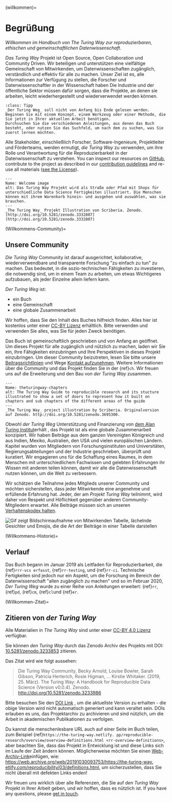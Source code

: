 (willkommen)=
# Begrüßung

*Willkommen im Handbuch von The Turing Way zur reproduzierbaren, ethischen und gemeinschaftlichen Datenwissenschaft.*

_Das Turing Way_ Projekt ist Open Source, Open Collaboration und Community Driven. Wir beteiligen und unterstützen eine vielfältige Gemeinschaft von Mitwirkenden, um Datenwissenschaften zugänglich, verständlich und effektiv für alle zu machen. Unser Ziel ist es, alle Informationen zur Verfügung zu stellen, die Forscher und Datenwissenschaftler in der Wissenschaft haben Die Industrie und der öffentliche Sektor müssen dafür sorgen, dass die Projekte, an denen sie arbeiten, leicht wiederhergestellt und wiederverwendet werden können.

```{admonition} Top Tip
:class: Tipp
_Der Turing Weg_ soll nicht von Anfang bis Ende gelesen werden.
Beginnen Sie mit einem Konzept, einem Werkzeug oder einer Methode, die Sie jetzt in Ihrer aktuellen Arbeit benötigen.
Durchsuchen Sie die verschiedenen Anleitungen, aus denen das Buch besteht, oder nutzen Sie das Suchfeld, um nach dem zu suchen, was Sie zuerst lernen möchten.
```

Alle Stakeholder, einschließlich Forscher, Software-Ingenieure, Projektleiter und Förderteams, werden ermutigt, _die Turing Way_ zu verwenden, um ihre Rolle und Verantwortung für die Reproduzierbarkeit in der Datenwissenschaft zu verstehen. You can inspect our resources on [GitHub](https://github.com/alan-turing-institute/the-turing-way), contribute to the project as described in our [contribution guidelines](https://github.com/alan-turing-institute/the-turing-way/blob/main/CONTRIBUTING.md) and re-use all materials ([see the License](https://github.com/alan-turing-institute/the-turing-way/blob/main/LICENSE.md)).

```{figure} figures/welcome.jpg
---
Name: Welcome image
alt: Das Turing Way Projekt wird als Straße oder Pfad mit Shops für unterschiedliche Data Science Fertigkeiten illustriert. Die Menschen können mit ihrem Warenkorb hinein- und ausgehen und auswählen, was sie brauchen.
---
_The Turing Way_ Projekt Illustration von Scriberia. Zenodo. [http://doi.org/10.5281/zenodo.3332807](http://doi.org/10.5281/zenodo.3332807)
```

(Willkommens-Community)=
## Unsere Community

_Die Turing Way_ Community ist darauf ausgerichtet, kollaborative, wiederverwendbare und transparente Forschung "zu einfach zu tun" zu machen. Das bedeutet, in die sozio-technischen Fähigkeiten zu investieren, die notwendig sind, um in einem Team zu arbeiten, um etwas Wichtigeres aufzubauen, als jeder Einzelne allein liefern kann.

_Der Turing Weg_ ist:

* ein Buch
* eine Gemeinschaft
* eine globale Zusammenarbeit

Wir hoffen, dass Sie den Inhalt des Buches hilfreich finden. Alles hier ist kostenlos unter einer [CC-BY Lizenz](https://github.com/alan-turing-institute/the-turing-way/blob/main/LICENSE.md) erhältlich. Bitte verwenden und verwenden Sie alles, was Sie für jeden Zweck benötigen.

Das Buch ist gemeinschaftlich geschrieben und von Anfang an geöffnet. Um dieses Projekt für alle zugänglich und nützlich zu machen, laden wir Sie ein, Ihre Fähigkeiten einzubringen und Ihre Perspektiven in dieses Projekt einzubringen. Um dieser Community beizutreten, lesen Sie bitte unsere [Beitragsrichtlinien](https://github.com/alan-turing-institute/the-turing-way/blob/main/CONTRIBUTING.md) und Wege [Kontakt aufzunehmen](https://github.com/alan-turing-institute/the-turing-way#get-in-touch). Weitere Informationen über die Community und das Projekt finden Sie in der {ref}`ch`. Wir freuen uns auf die Erweiterung und den Bau von _der Turing Way_ zusammen.

```{figure} figures/theturingway-chapters.jpg
---
Name: theturingway-chapters
alt: The Turing Way Guide to reproducible research and its stucture illustrated to show a set of doors to represent how it built on chapters and sub chapters of the different areas of the guide
---
_The Turing Way_ project illustration by Scriberia. Originalversion auf Zenodo. http://doi.org/10.5281/zenodo.3695300.
```

Obwohl _der Turing Weg_ Unterstützung und Finanzierung von [dem Alan Turing Institut](https://www.turing.ac.uk/)erhält</a> , das Projekt ist als eine globale Zusammenarbeit konzipiert. Wir haben Beiträge aus dem ganzen Vereinigten Königreich und aus Indien, Mexiko, Australien, den USA und vielen europäischen Ländern. Kapitel wurden von Mitgliedern von Forschungsinstituten und Universitäten, Regierungsabteilungen und der Industrie geschrieben, überprüft und kuratiert. Wir engagieren uns für die Schaffung eines Raumes, in dem Menschen mit unterschiedlichem Fachwissen und gelebten Erfahrungen ihr Wissen mit anderen teilen können, damit wir alle die Datenwissenschaft nutzen können, um die Welt zu verbessern.

Wir schätzen die Teilnahme jedes Mitglieds unserer Community und möchten sicherstellen, dass jeder Mitwirkende eine angenehme und erfüllende Erfahrung hat. Jeder, der am _Projekt Turing Way_ teilnimmt, wird daher von Respekt und Höflichkeit gegenüber anderen Community-Mitgliedern erwartet. Alle Beiträge müssen sich an unseren [Verhaltenskodex halten](https://github.com/alan-turing-institute/the-turing-way/blob/main/CODE_OF_CONDUCT.md).

![Gif zeigt Bildschirmaufnahme von Mitwirkenden Tabelle, lächelnde Gesichter und Emojis, die die Art der Beiträge in einer Tabelle darstellen](https://media.giphy.com/media/gKIUisnjpj2PS75nOJ/giphy.gif)

(Willkommens-Historie)=
## Verlauf

Das Buch begann im Januar 2019 als Leitfaden für Reproduzierbarkeit, die {ref}`rrr-vcs erfasst`, {ref}`rr-testing`, und {ref}`rr-ci`. Technische Fertigkeiten sind jedoch nur ein Aspekt, um die Forschung im Bereich der Datenwissenschaft "allen zugänglich zu machen" und so im Februar 2020, _Der Turing Weg_ wurde zu einer Reihe von Anleitungen erweitert: {ref}`rr`, {ref}`pd`, {ref}`cm`, {ref}`cl`und {ref}`er`.

(Willkommen-Zitat)=
## Zitieren von _der Turing Way_

Alle Materialien in _The Turing Way_ sind unter einer [CC-BY 4.0 Lizenz](https://github.com/alan-turing-institute/the-turing-way/blob/main/LICENSE.md) verfügbar.

Sie können _den Turing Way_ durch das Zenodo Archiv des Projekts mit DOI: [10.5281/zenodo.3233853](https://doi.org/10.5281/zenodo.3233853) zitieren.

Das Zitat wird wie folgt aussehen:

> Die Turing Way Community, Becky Arnold, Louise Bowler, Sarah Gibson, Patricia Herterich, Rosie Higman, … Kirstie Whitaker. (2019, 25. März). The Turing Way: A Handbook for Reproducible Data Science (Version v0.0.4). Zenodo. http://doi.org/10.5281/zenodo.3233986

Bitte besuchen Sie den [DOI Link](https://doi.org/10.5281/zenodo.3233853) , um die aktuellste Version zu erhalten - die obige Version wird nicht automatisch generiert und kann veraltet sein. DOIs erlauben es uns, das Projektarchiv zu archivieren und sind nützlich, um die Arbeit in akademischen Publikationen zu verfolgen.

Du kannst die menschenlesbare URL auch auf einer Seite im Buch teilen, zum Beispiel {ref}`https://the-turing-way.netlify. pp/reproducible-research/overview/overview-definitions.html <rr-overview-definitions>`, aber beachten Sie, dass das Projekt in Entwicklung ist und diese Links sich im Laufe der Zeit ändern können. Möglicherweise möchten Sie einen [Web-Archiv-Link](http://web.archive.org)einfügen, wie: [https://web.archive.org/web/20191030093753/https://the-turing-way. etlify.com/reproducibility/03/definitions.html](https://web.archive.org/web/20191030093753/https://the-turing-way.netlify.com/reproducibility/03/definitions.html), um sicherzustellen, dass Sie nicht überall mit defekten Links enden!

Wir freuen uns wirklich über alle Referenzen, die Sie auf _den Turing Way_ Projekt in Ihrer Arbeit geben, und wir hoffen, dass es nützlich ist. If you have any questions, please [get in touch](https://github.com/alan-turing-institute/the-turing-way#get-in-touch).
